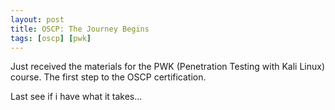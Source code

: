 ```yaml
---
layout: post
title: OSCP: The Journey Begins
tags: [oscp] [pwk]
---
```


Just received the materials for the PWK (Penetration Testing with Kali Linux) course. The first step to the OSCP certification. 

Last see if i have what it takes...
